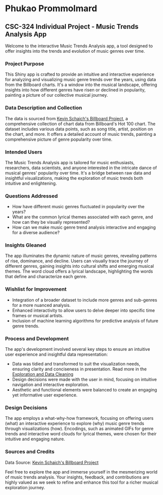 # Phukao Prommolmard
## CSC-324 Individual Project - Music Trends Analysis App

Welcome to the interactive Music Trends Analysis app, a tool designed to offer insights into the trends and evolution of music genres over time. 

### Project Purpose

This Shiny app is crafted to provide an intuitive and interactive experience for analyzing and visualizing music genre trends over the years, using data from the Billboard charts. It's a window into the musical landscape, offering insights into how different genres have risen or declined in popularity, painting a picture of our collective musical journey.

### Data Description and Collection

The data is sourced from [Kevin Schaich's Billboard Project](https://github.com/kevinschaich/billboard/tree/master), a comprehensive collection of chart data from Billboard's Hot 100 chart. The dataset includes various data points, such as song title, artist, position on the chart, and more. It offers a detailed account of music trends, painting a comprehensive picture of genre popularity over time.

### Intended Users

The Music Trends Analysis app is tailored for music enthusiasts, researchers, data scientists, and anyone interested in the intricate dance of musical genres' popularity over time. It's a bridge between raw data and insightful visualizations, making the exploration of music trends both intuitive and enlightening.

### Questions Addressed

- How have different music genres fluctuated in popularity over the years?
- What are the common lyrical themes associated with each genre, and how can they be visually represented?
- How can we make music genre trend analysis interactive and engaging for a diverse audience?

### Insights Gleaned

The app illuminates the dynamic nature of music genres, revealing patterns of rise, dominance, and decline. Users can visually trace the journey of different genres, gaining insights into cultural shifts and emerging musical themes. The word cloud offers a lyrical landscape, highlighting the words that define and characterize each genre.

### Wishlist for Improvement

- Integration of a broader dataset to include more genres and sub-genres for a more nuanced analysis.
- Enhanced interactivity to allow users to delve deeper into specific time frames or musical artists.
- Inclusion of machine learning algorithms for predictive analysis of future genre trends.

### Process and Development

The app's development involved several key steps to ensure an intuitive user experience and insightful data representation:

- Data was tidied and transformed to suit the visualization needs, ensuring clarity and conciseness in presentation. Read more in the [Exploration and Data Cleaning](Exploration-and-Data-Cleaning)
- Design decisions were made with the user in mind, focusing on intuitive navigation and interactive exploration.
- Aesthetic and functional elements were balanced to create an engaging yet informative user experience.

### Design Decisions

The app employs a what-why-how framework, focusing on offering users (what) an interactive experience to explore (why) music genre trends through visualizations (how). Encodings, such as animated GIFs for genre trends and interactive word clouds for lyrical themes, were chosen for their intuitive and engaging nature.

### Sources and Credits

Data Source: [Kevin Schaich's Billboard Project](https://github.com/kevinschaich/billboard/tree/master)

Feel free to explore the app and immerse yourself in the mesmerizing world of music trends analysis. Your insights, feedback, and contributions are highly valued as we seek to refine and enhance this tool for a richer musical exploration journey.
